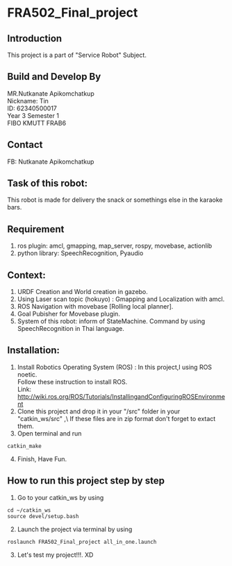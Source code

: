 # FRA502_Final_project
## Introduction
 This project is a part of "Service Robot" Subject.

## Build and Develop By
 MR.Nutkanate Apikomchatkup\
 Nickname: Tin\
 ID: 62340500017\
 Year 3 Semester 1\
 FIBO KMUTT FRAB6
 
## Contact
 FB: Nutkanate Apikomchatkup
 
## Task of  this robot:
 This robot is made for delivery the snack or somethings else in the karaoke bars.
 
## Requirement
 1. ros plugin: amcl, gmapping, map_server, rospy, movebase, actionlib
 2. python library: SpeechRecognition, Pyaudio
 
## Context:
 1. URDF Creation and World creation in gazebo.
 2. Using Laser scan topic (hokuyo) : Gmapping and Localization with amcl.
 3. ROS Navigation with movebase [Rolling local planner].
 4. Goal Pubisher for Movebase plugin.
 5. System of this robot: inform of StateMachine. Command by using SpeechRecognition in Thai language.

## Installation:
1. Install Robotics Operating System (ROS) : In this project,I using ROS noetic.\
   Follow these instruction to install ROS.\
   Link: http://wiki.ros.org/ROS/Tutorials/InstallingandConfiguringROSEnvironment
2. Clone this project and drop it in your "/src" folder in your "catkin_ws/src" ,\ 
   If these files are in zip format don't forget to extact them.
3. Open terminal and run 
```
catkin_make
```
4. Finish, Have Fun.

## How to run this project step by step
1. Go to your catkin_ws by using
```
cd ~/catkin_ws
source devel/setup.bash
```
2. Launch the project via terminal by using
```
roslaunch FRA502_Final_project all_in_one.launch
```
3. Let's test my project!!!. XD

